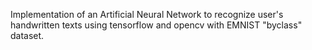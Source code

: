Implementation of an Artificial Neural Network to recognize user's handwritten texts using tensorflow and opencv with EMNIST "byclass" dataset. 
